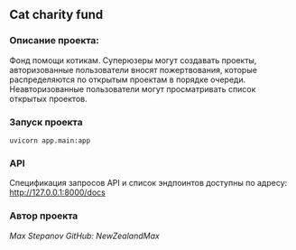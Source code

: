 ## Cat charity fund

### Описание проекта:
Фонд помощи котикам. Суперюзеры могут создавать проекты, авторизованные пользователи вносят пожертвования, которые распределяются по открытым проектам в порядке очереди. Неавторизованные пользователи могут просматривать список открытых проектов.

### Запуск проекта
`uvicorn app.main:app`

### API
Спецификация запросов API и список эндпоинтов доступны по адресу:
http://127.0.0.1:8000/docs

### Автор проекта
_Max Stepanov_
_GitHub: NewZealandMax_
